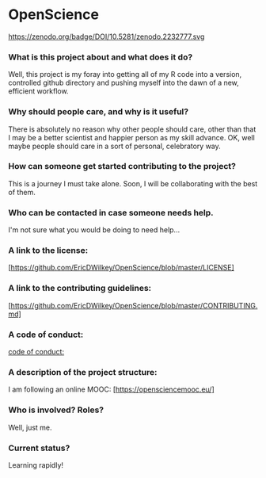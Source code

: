 # OpenScience

https://zenodo.org/badge/DOI/10.5281/zenodo.2232777.svg

### What is this project about and what does it do?
Well, this project is my foray into getting all of my R code into a version, controlled github directory and pushing myself into the dawn of a new, efficient workflow.

### Why should people care, and why is it useful?
There is absolutely no reason why other people should care, other than that I may be a better scientist and happier person as my skill advance. OK, well maybe people should care in a sort of personal, celebratory way.

### How can someone get started contributing to the project?
This is a journey I must take alone. Soon, I will be collaborating with the best of them.

### Who can be contacted in case someone needs help.
I'm not sure what you would be doing to need help...

### A link to the license:
[https://github.com/EricDWilkey/OpenScience/blob/master/LICENSE]

### A link to the contributing guidelines:
[https://github.com/EricDWilkey/OpenScience/blob/master/CONTRIBUTING.md]

### A code of conduct: 
[code of conduct:](https://github.com/EricDWilkey/OpenScience/blob/master/CODE_OF_CONDUCT.md)

### A description of the project structure:
I am following an online MOOC: [https://opensciencemooc.eu/]

### Who is involved? Roles?
Well, just me.

### Current status?
Learning rapidly!